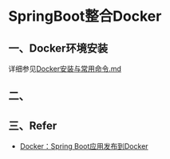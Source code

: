 # SpringBoot整合Docker
## 一、Docker环境安装
详细参见[Docker安装与常用命令.md](/docs/Docker安装与常用命令.md)

## 二、


## 三、Refer
- [Docker：Spring Boot应用发布到Docker](https://lw900925.github.io/docker/docker-springboot.html)
